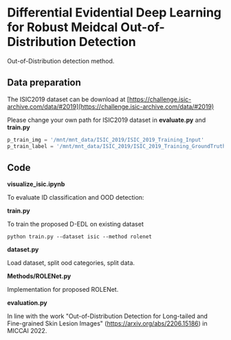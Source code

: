 # Differential Evidential Deep Learning for Robust Meidcal Out-of-Distribution Detection

Out-of-Distribution detection method.



## Data preparation

The ISIC2019 dataset can be download at [https://challenge.isic-archive.com/data/#2019](https://challenge.isic-archive.com/data/#2019)

Please change your own path for ISIC2019 dataset in **evaluate.py** and **train.py**

```python
p_train_img = '/mnt/mnt_data/ISIC_2019/ISIC_2019_Training_Input'
p_train_label = '/mnt/mnt_data/ISIC_2019/ISIC_2019_Training_GroundTruth.csv'
```



## Code

**visualize_isic.ipynb**

To evaluate ID classification and OOD detection:


**train.py**

To train the proposed D-EDL on existing dataset

```
python train.py --dataset isic --method rolenet
```

**dataset.py**

Load dataset, split ood categories, split data.

**Methods/ROLENet.py**

Implementation for proposed ROLENet.

**evaluation.py**

In line with the work  "Out-of-Distribution Detection for Long-tailed and Fine-grained Skin Lesion Images" (https://arxiv.org/abs/2206.15186) in MICCAI 2022.


